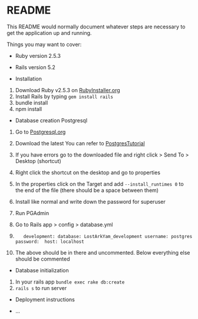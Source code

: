 # README

This README would normally document whatever steps are necessary to get the
application up and running.

Things you may want to cover:

* Ruby version 2.5.3

* Rails version 5.2

* Installation
1. Download Ruby v2.5.3 on [RubyInstaller.org](https://rubyinstaller.org/)
2. Install Rails by typing `gem install rails`
3. bundle install
4. npm install

* Database creation Postgresql
1. Go to [Postgresql.org](https://www.postgresql.org/download/windows/)
2. Download the latest
You can refer to [PostgresTutorial](http://www.postgresqltutorial.com/install-postgresql/)

3. If you have errors go to the downloaded file and right click > Send To > Desktop (shortcut)
4. Right click the shortcut on the desktop and go to properties
5. In the properties click on the Target and add `--install_runtimes 0` to the end of the file (there should be a space between them)
6. Install like normal and write down the password for superuser
7. Run PGAdmin
8. Go to Rails app > config > database.yml
9. `    development:
  database: LostArkYam_development
  username: postgres
  password: 
  host: localhost `
10. The above should be in there and uncommented. Below everything else should be commented

* Database initialization
1. In your rails app `bundle exec rake db:create`
2. `rails s` to run server

* Deployment instructions

* ...